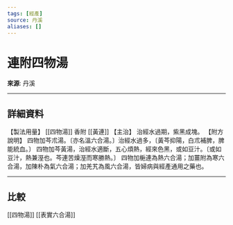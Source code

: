 ```yaml
---
tags: [經產]
source: 丹溪
aliases: []
---
```


# 連附四物湯

**來源**: 丹溪  

---

## 詳細資料
【製法用量】 [[四物湯]] 香附 [[黃連]] 【主治】
治經水過期，紫黑成塊。
【附方說明】
四物加芩朮湯。〔亦名溫六合湯。〕治經水過多，〔黃芩抑陽，白朮補脾，脾能統血。〕
四物加芩黃湯，治經水適斷，五心煩熱，經來色黑，或如豆汁。〔或如豆汁，熱兼溼也。芩連苦燥溼而寒勝熱。〕
四物加梔連為熱六合湯；加薑附為寒六合湯，加陳朴為氣六合湯；加羌艽為風六合湯，皆婦病與經產通用之藥也。

---

## 比較
[[四物湯]]
[[表實六合湯]]
